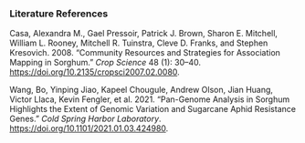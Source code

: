 ### Literature References
Casa, Alexandra M., Gael Pressoir, Patrick J. Brown, Sharon E. Mitchell, William L. Rooney, Mitchell R. Tuinstra, Cleve D. Franks, and Stephen Kresovich. 2008. “Community Resources and Strategies for Association Mapping in Sorghum.” *Crop Science* 48 (1): 30–40. https://doi.org/10.2135/cropsci2007.02.0080.

Wang, Bo, Yinping Jiao, Kapeel Chougule, Andrew Olson, Jian Huang, Victor Llaca, Kevin Fengler, et al. 2021. “Pan-Genome Analysis in Sorghum Highlights the Extent of Genomic Variation and Sugarcane Aphid Resistance Genes.” *Cold Spring Harbor Laboratory*. https://doi.org/10.1101/2021.01.03.424980.
